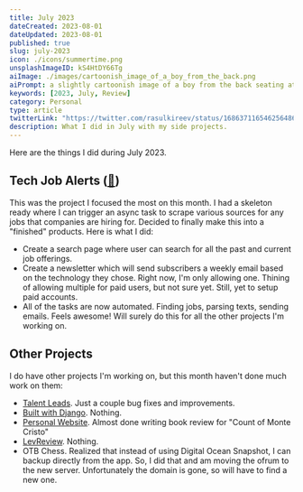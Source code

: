 ```yaml
---
title: July 2023
dateCreated: 2023-08-01
dateUpdated: 2023-08-01
published: true
slug: july-2023
icon: ./icons/summertime.png
unsplashImageID: kS4HtDY66Tg
aiImage: ./images/cartoonish_image_of_a_boy_from_the_back.png
aiPrompt: a slightly cartoonish image of a boy from the back seating at a wooden desk with a laptop in a grassy field overlooking a huge waterfall with a lake, sunny day --v 5 --ar 2:1
keywords: [2023, July, Review]
category: Personal
type: article
twitterLink: "https://twitter.com/rasulkireev/status/1686371165462564864"
description: What I did in July with my side projects.
---
```


Here are the things I did during July 2023.

## Tech Job Alerts ([🔗](https://gettjalerts.com/))

This was the project I focused the most on this month. I had a skeleton ready where I can trigger an async task to scrape various sources for any jobs that companies are hiring for. Decided to finally make this into a "finished" products. Here is what I did:

- Create a search page where user can search for all the past and current job offerings.
- Create a newsletter which will send subscribers a weekly email based on the technology they chose. Right now, I'm only allowing one. Thining of allowing multiple for paid users, but not sure yet. Still, yet to setup paid accounts.
- All of the tasks are now automated. Finding jobs, parsing texts, sending emails. Feels awesome! Will surely do this for all the other projects I'm working on.

## Other Projects

I do have other projects I'm working on, but this month haven't done much work on them:

- [Talent Leads](https://gettalentleads.com). Just a couple bug fixes and improvements.
- [Built with Django](https://builtwithdjango.com). Nothing.
- [Personal Website](https://www.rasulkireev.com). Almost done writing book review for "Count of Monte Cristo"
- [LevReview](https://levreview.com). Nothing.
- OTB Chess. Realized that instead of using Digital Ocean Snapshot, I can backup directly from the app. So, I did that and am moving the ofrum to the new server. Unfortunately the domain is gone, so will have to find a new one.
